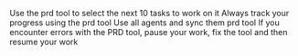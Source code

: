 Use the prd tool to select the next 10 tasks to work on it
Always track your progress using the prd tool
Use all agents and sync them prd tool
If you encounter errors with the PRD tool, pause your work, fix the tool and then resume your work